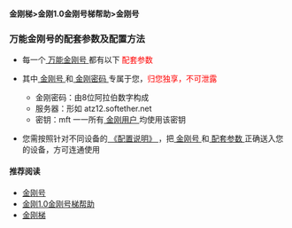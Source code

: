 #### 金刚梯>金刚1.0金刚号梯帮助>金刚号
### 万能金刚号的配套参数及配置方法

- 每一个[ 万能金刚号 ](https://a2zitpro.github.io/web/multipurposekkid)都有以下<font color="Red"> 配套参数 </font>
- 其中[ 金刚号 ](https://a2zitpro.github.io/web/kkid)和[ 金刚密码 ](https://a2zitpro.github.io/web/parametersofkkid)专属于您，<font color="Red">归您独享，不可泄露</font>

  - 金刚密码：由8位阿拉伯数字构成
  - 服务器：形如 atz12.softether.net
  - 密钥：mft 一一所有[ 金刚用户 ](https://a2zitpro.github.io/web/kkuser)均使用该密钥

- 您需按照针对不同设备的[ 《配置说明》 ](https://a2zitpro.github.io/web/配置说明)，把[ 金刚号 ](https://a2zitpro.github.io/web/kkid)和[ 配套参数 ](https://a2zitpro.github.io/web/parametersofkkid)正确送入您的设备，方可连通使用

#### 推荐阅读

- [金刚号](https://a2zitpro.github.io/web/list_kkid)
- [金刚1.0金刚号梯帮助](https://a2zitpro.github.io/web/list_helpkkvpn1.0)
- [金刚梯](https://a2zitpro.github.io/web/dlb)
